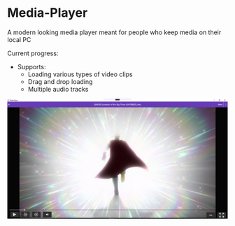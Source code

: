 # Media-Player
A modern looking media player meant for people who keep media on their local PC

Current progress:
- Supports:
  - Loading various types of video clips
  - Drag and drop loading
  - Multiple audio tracks
  
  
![image](https://github.com/gurrenm3/Media-Player/blob/master/media%20player%20screenshot%202.png)
